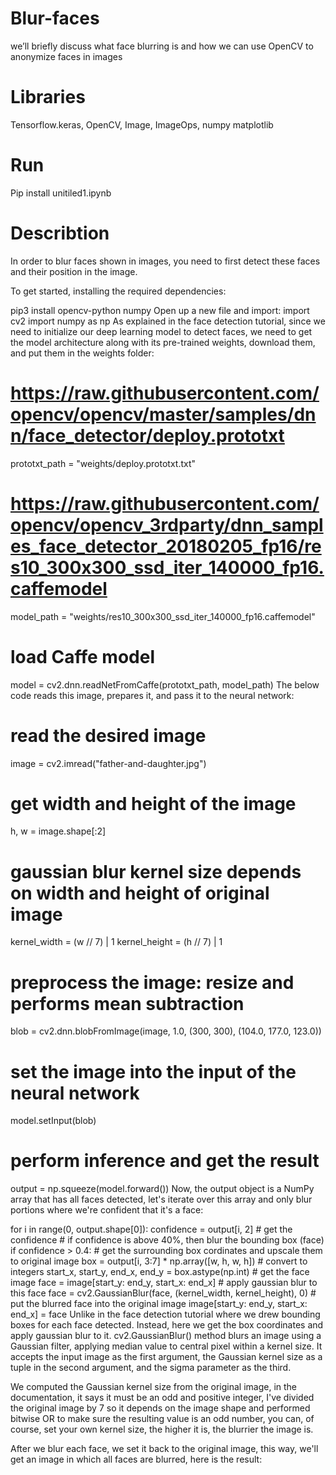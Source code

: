 # Blur-faces
we’ll briefly discuss what face blurring is and how we can use OpenCV to anonymize faces in images
# Libraries
 Tensorflow.keras, OpenCV,
Image, ImageOps,
numpy 
matplotlib
# Run
Pip install unitiled1.ipynb
# Describtion

In order to blur faces shown in images, you need to first detect these faces and their position in the image.

To get started, installing the required dependencies:

pip3 install opencv-python numpy
Open up a new file and import:
import cv2
import numpy as np
As explained in the face detection tutorial, since we need to initialize our deep learning model to detect faces, we need to get the model architecture along with its pre-trained weights, download them, and put them in the weights folder:

# https://raw.githubusercontent.com/opencv/opencv/master/samples/dnn/face_detector/deploy.prototxt
prototxt_path = "weights/deploy.prototxt.txt"
# https://raw.githubusercontent.com/opencv/opencv_3rdparty/dnn_samples_face_detector_20180205_fp16/res10_300x300_ssd_iter_140000_fp16.caffemodel 
model_path = "weights/res10_300x300_ssd_iter_140000_fp16.caffemodel"
# load Caffe model
model = cv2.dnn.readNetFromCaffe(prototxt_path, model_path)
The below code reads this image, prepares it, and pass it to the neural network:

# read the desired image
image = cv2.imread("father-and-daughter.jpg")
# get width and height of the image
h, w = image.shape[:2]
# gaussian blur kernel size depends on width and height of original image
kernel_width = (w // 7) | 1
kernel_height = (h // 7) | 1
# preprocess the image: resize and performs mean subtraction
blob = cv2.dnn.blobFromImage(image, 1.0, (300, 300), (104.0, 177.0, 123.0))
# set the image into the input of the neural network
model.setInput(blob)
# perform inference and get the result
output = np.squeeze(model.forward())
Now, the output object is a NumPy array that has all faces detected, let's iterate over this array and only blur portions where we're confident that it's a face:

for i in range(0, output.shape[0]):
    confidence = output[i, 2]
    # get the confidence
    # if confidence is above 40%, then blur the bounding box (face)
    if confidence > 0.4:
        # get the surrounding box cordinates and upscale them to original image
        box = output[i, 3:7] * np.array([w, h, w, h])
        # convert to integers
        start_x, start_y, end_x, end_y = box.astype(np.int)
        # get the face image
        face = image[start_y: end_y, start_x: end_x]
        # apply gaussian blur to this face
        face = cv2.GaussianBlur(face, (kernel_width, kernel_height), 0)
        # put the blurred face into the original image
        image[start_y: end_y, start_x: end_x] = face
Unlike in the face detection tutorial where we drew bounding boxes for each face detected. Instead, here we get the box coordinates and apply gaussian blur to it.
cv2.GaussianBlur() method blurs an image using a Gaussian filter, applying median value to central pixel within a kernel size. It accepts the input image as the first argument, the Gaussian kernel size as a tuple in the second argument, and the sigma parameter as the third.

We computed the Gaussian kernel size from the original image, in the documentation, it says it must be an odd and positive integer, I've divided the original image by 7 so it depends on the image shape and performed bitwise OR to make sure the resulting value is an odd number, you can, of course, set your own kernel size, the higher it is, the blurrier the image is.

After we blur each face, we set it back to the original image, this way, we'll get an image in which all faces are blurred, here is the result:

